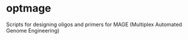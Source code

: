 optmage
=======

Scripts for designing oligos and primers for MAGE (Multiplex Automated Genome Engineering)
